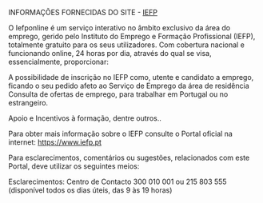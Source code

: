 INFORMAÇÕES FORNECIDAS DO SITE - [IEFP](https://iefponline.iefp.pt/IEFP/index2.jsp)

O Iefponline é um serviço interativo no âmbito exclusivo da área do emprego, gerido pelo Instituto do Emprego e Formação Profissional (IEFP), totalmente gratuito para os seus utilizadores.
Com cobertura nacional e funcionando online, 24 horas por dia, através do qual se visa, essencialmente, proporcionar:

A possibilidade de inscrição no IEFP como, utente e candidato a emprego, ficando o seu pedido afeto ao Serviço de Emprego da área de residência
Consulta de ofertas de emprego, para trabalhar em Portugal ou no estrangeiro.

Apoio e Incentivos à formação, dentre outros..

Para obter mais informação sobre o IEFP consulte o Portal oficial na internet: https://www.iefp.pt

Para esclarecimentos, comentários ou sugestões, relacionados com este Portal, deve utilizar os seguintes meios:

Esclarecimentos: Centro de Contacto 300 010 001 ou 215 803 555 (disponível todos os dias úteis, das 9 às 19 horas)
